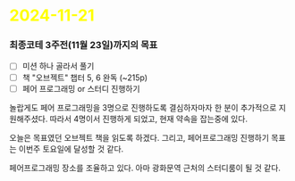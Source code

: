 # <span style="color:yellow">2024-11-21</span>

### 최종코테 3주전(11월 23일)까지의 목표
- [ ] 미션 하나 골라서 풀기
- [ ] 책 "오브젝트" 챕터 5, 6 완독 (~215p)
- [ ] 페어 프로그래밍 or 스터디 진행하기

놀랍게도 페어 프로그래밍을 3명으로 진행하도록 결심하자마자 한 분이 추가적으로 지원해주셨다.
따라서 4명이서 진행하게 되었고, 현재 약속을 잡는중에 있다.

오늘은 목표였던 오브젝트 책을 읽도록 하겠다.
그리고, 페어프로그래밍 진행하기 목표는 이번주 토요일에 달성할 것 같다.

페어프로그래밍 장소를 조율하고 있다. 아마 광화문역 근처의 스터디룸이 될 것 같다.
